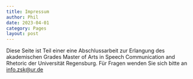 ```yaml
---
title: Impressum
author: Phil
date: 2023-04-01
category: Pages
layout: post
---
```


Diese Seite ist Teil einer eine Abschlussarbeit zur Erlangung des akademischen Grades Master of Arts in Speech Communication and Rhetoric der Universität Regensburg. Für Fragen wenden Sie sich bitte an info.zsk@ur.de
